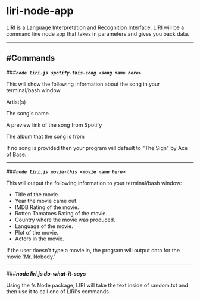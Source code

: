 # liri-node-app
LIRI is a Language Interpretation and Recognition Interface. LIRI will be a command line node app that takes in parameters and gives you back data.

------------------------------------------------------------------------------

#Commands
------------------------------------------------------------------------------

###***`node liri.js spotify-this-song <song name here>`***


This will show the following information about the song in your terminal/bash window


Artist(s)


The song's name


A preview link of the song from Spotify


The album that the song is from




If no song is provided then your program will default to "The Sign" by Ace of Base.

------------------------------------------------------------------------------

###***`node liri.js movie-this <movie name here>`***


This will output the following information to your terminal/bash window:
  * Title of the movie.
  * Year the movie came out.
  * IMDB Rating of the movie.
  * Rotten Tomatoes Rating of the movie.
  * Country where the movie was produced.
  * Language of the movie.
  * Plot of the movie.
  * Actors in the movie.


If the user doesn't type a movie in, the program will output data for the movie 'Mr. Nobody.'

------------------------------------------------------------------------------
###***node liri.js do-what-it-says***


Using the fs Node package, LIRI will take the text inside of random.txt and then use it to call one of LIRI's commands.
